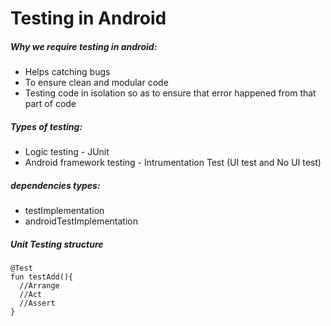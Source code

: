 # Testing in Android

##### Why we require testing in android:
- Helps catching bugs
- To ensure clean and modular code
- Testing code in isolation so as to ensure that error happened from that part of code

##### Types of testing:
- Logic testing - JUnit
- Android framework testing - Intrumentation Test (UI test and No UI test)

##### dependencies types:
- testImplementation
- androidTestImplementation

##### Unit Testing structure

```
@Test
fun testAdd(){
  //Arrange
  //Act
  //Assert
}
```


